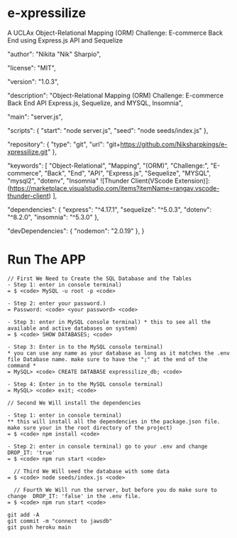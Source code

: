 # e-xpressilize
A UCLAx Object-Relational Mapping (ORM) Challenge: E-commerce Back End using Express.js API and Sequelize
  
  "author": "Nikita \"Nik\" Sharpio",
  
  "license": "MIT",
  
  "version": "1.0.3",
  
  "description": "Object-Relational Mapping (ORM) Challenge: E-commerce Back End API Express.js, Sequelize, and MYSQL, Insomnia",
  
  "main": "server.js",
  
  "scripts": {
                "start": "node server.js",
                "seed": "node seeds/index.js"
              },
  
  "repository": {
                "type": "git",
                "url": "git+https://github.com/Niksharpkings/e-xpressilize.git"
                },
  
  "keywords": [
               "Object-Relational",
               "Mapping",
               "(ORM)",
               "Challenge:",
               "E-commerce",
               "Back",
               "End",
               "API",
               "Express.js",
               "Sequelize",
               "MYSQL",
               "mysql2",
               "dotenv",
               "Insomnia"
               ![Thunder Client(VScode Extension)]:(https://marketplace.visualstudio.com/items?itemName=rangav.vscode-thunder-client)
               ],
  
  "dependencies": {
                "express": "^4.17.1",
                "sequelize": "^5.0.3",
                "dotenv": "^8.2.0",
                "insomnia": "^5.3.0"
                },
  
  "devDependencies": {
                  "nodemon": "2.0.19"
                  },
}

# Run The APP

~~~~~~~~~~~~~
// First We Need to Create the SQL Database and the Tables
- Step 1: enter in console terminal)
= $ <code> MySQL -u root -p <code>

- Step 2: enter your password.)
= Password: <code> <your password> <code>

- Step 3: enter in MySQL console terminal) * this to see all the available and active databases on system)
= $ <code> SHOW DATABASES; <code>

- Step 3: Enter in to the MySQL console terminal) 
* you can use any name as your database as long as it matches the .env file Database name. make sure to have the ";" at the end of the command *
= MySQL> <code> CREATE DATABASE expressilize_db; <code>

- Step 4: Enter in to the MySQL console terminal)
= MySQL> <code> exit; <code>

// Second We Will install the dependencies 

- Step 1: enter in console terminal) 
** this will install all the dependencies in the package.json file. make sure your in the root directory of the project)
= $ <code> npm install <code>

- Step 2: enter in console terminal) go to your .env and change DROP_IT: 'true'
= $ <code> npm run start <code>
 
  // Third We Will seed the database with some data
= $ <code> node seeds/index.js <code>

  // Fourth We Will run the server, but before you do make sure to change  DROP_IT: 'false' in the .env file.
= $ <code> npm run start <code>

git add -A
git commit -m "connect to jawsdb"
git push heroku main